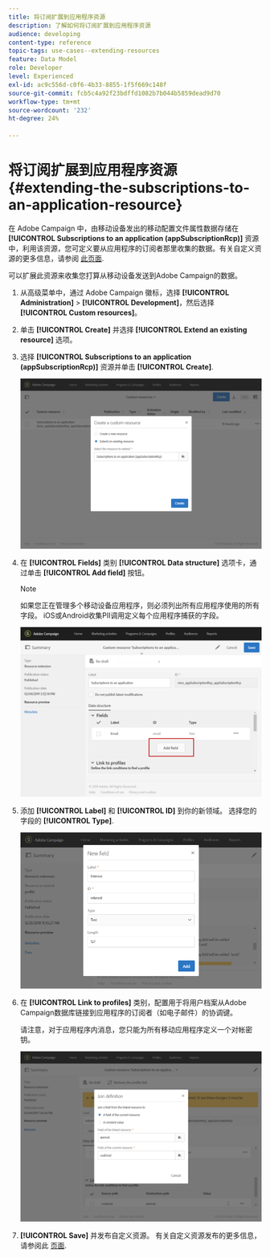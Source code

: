 ```yaml
---
title: 将订阅扩展到应用程序资源
description: 了解如何将订阅扩展到应用程序资源
audience: developing
content-type: reference
topic-tags: use-cases--extending-resources
feature: Data Model
role: Developer
level: Experienced
exl-id: ac9c556d-c0f6-4b33-8855-1f5f669c148f
source-git-commit: fcb5c4a92f23bdffd1082b7b044b5859dead9d70
workflow-type: tm+mt
source-wordcount: '232'
ht-degree: 24%

---
```


# 将订阅扩展到应用程序资源{#extending-the-subscriptions-to-an-application-resource}

在 Adobe Campaign 中，由移动设备发出的移动配置文件属性数据存储在 **[!UICONTROL Subscriptions to an application (appSubscriptionRcp)]** 资源中，利用该资源，您可定义要从应用程序的订阅者那里收集的数据。有关自定义资源的更多信息，请参阅 [此页面](../../developing/using/key-steps-to-add-a-resource.md).

可以扩展此资源来收集您打算从移动设备发送到Adobe Campaign的数据。

1. 从高级菜单中，通过 Adobe Campaign 徽标，选择 **[!UICONTROL Administration]** > **[!UICONTROL Development]**，然后选择 **[!UICONTROL Custom resources]**。
1. 单击 **[!UICONTROL Create]** 并选择 **[!UICONTROL Extend an existing resource]** 选项。
1. 选择 **[!UICONTROL Subscriptions to an application (appSubscriptionRcp)]** 资源并单击 **[!UICONTROL Create]**.

   ![](assets/in_app_personal_data_4.png)

1. 在 **[!UICONTROL Fields]** 类别 **[!UICONTROL Data structure]** 选项卡，通过单击 **[!UICONTROL Add field]** 按钮。

   >[!NOTE]
   >
   >如果您正在管理多个移动设备应用程序，则必须列出所有应用程序使用的所有字段。 iOS或Android收集PII调用定义每个应用程序捕获的字段。

   ![](assets/in_app_personal_data.png)

1. 添加 **[!UICONTROL Label]** 和 **[!UICONTROL ID]** 到你的新领域。 选择您的字段的 **[!UICONTROL Type]**.

   ![](assets/schema_extension_uc9.png)

1. 在 **[!UICONTROL Link to profiles]** 类别，配置用于将用户档案从Adobe Campaign数据库链接到应用程序的订阅者（如电子邮件）的协调键。

   请注意，对于应用程序内消息，您只能为所有移动应用程序定义一个对帐密钥。

   ![](assets/in_app_personal_data_3.png)

1. **[!UICONTROL Save]** 并发布自定义资源。 有关自定义资源发布的更多信息，请参阅此 [页面](../../developing/using/updating-the-database-structure.md#publishing-a-custom-resource).
